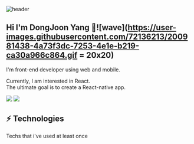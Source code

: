 ![header](https://capsule-render.vercel.app/api?type=waving&color=auto&height=220&section=header&text=Dev.%20Yang&fontSize=90)

## Hi I'm DongJoon Yang 👋![wave](https://user-images.githubusercontent.com/72136213/200981438-4a73f3dc-7253-4e1e-b219-ca30a966c864.gif = 20x20)
I'm front-end developer using web and mobile.   

Currently, I am interested in React.   
The ultimate goal is to create a React-native app.   

<a href="https://velog.io/@devyang" target="_blank"><img src="https://img.shields.io/badge/velog-20C997?style=flat-square&logo=Velog&logoColor=white"/></a>
<a href="mailto:motokrzr11@gmail.com"><img src="https://img.shields.io/badge/motokrzr11@gmail.com-EA4335?style=flat-square&logo=Gmail&logoColor=white"/></a>


## ⚡ Technologies
Techs that i've used at least once   


<!--
**dongjoonyang/dongjoonyang** is a ✨ _special_ ✨ repository because its `README.md` (this file) appears on your GitHub profile.

Here are some ideas to get you started:

- 🔭 I’m currently working on ...
- 🌱 I’m currently learning ...
- 👯 I’m looking to collaborate on ...
- 🤔 I’m looking for help with ...
- 💬 Ask me about ...
- 📫 How to reach me: ...
- 😄 Pronouns: ...
- ⚡ Fun fact: ...
-->

